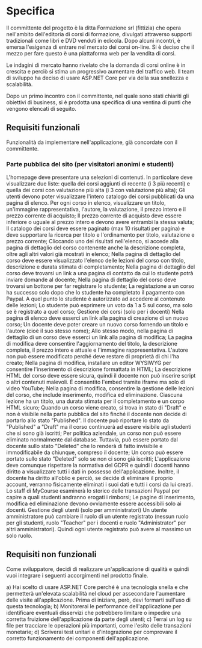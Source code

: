 # Specifica
Il committente del progetto è la ditta Formazione srl (fittizia) che opera nell'ambito dell'editoria di corsi di formazione, divulgati attraverso supporti tradizionali come libri e DVD venduti in edicola. Dopo alcuni incontri, è emersa l'esigenza di entrare nel mercato dei corsi on-line. Si è deciso che il mezzo per fare questo è una piattaforma web per la vendita di corsi.

Le indagini di mercato hanno rivelato che la domanda di corsi online è in crescita e perciò si stima un progressivo aumentare del traffico web. Il team di sviluppo ha deciso di usare ASP.NET Core per via della sua snellezza e scalabilità.

Dopo un primo incontro con il committente, nel quale sono stati chiariti gli obiettivi di business, si è prodotta una specifica di una ventina di punti che vengono elencati di seguito.

 ## Requisiti funzionali
Funzionalità da implementare nell'applicazione, già concordate con il committente.

### Parte pubblica del sito (per visitatori anonimi e studenti)
L'homepage deve presentare una selezioni di contenuti. In particolare deve visualizzare due liste: quella dei corsi aggiunti di recente (i 3 più recenti) e quella dei corsi con valutazione più alta (i 3 con valutazione più alta);
Gli utenti devono poter visualizzare l'intero catalogo dei corsi pubblicati da una pagina di elenco. Per ogni corso in elenco, visualizzare un titolo, un'immagine rappresentativa, l'autore, la valutazione, il prezzo intero e il prezzo corrente di acquisto;
Il prezzo corrente di acquisto deve essere inferiore o uguale al prezzo intero e devono avere entrambi la stessa valuta;
Il catalogo dei corsi deve essere paginato (max 10 risultati per pagina) e deve supportare la ricerca per titolo e l'ordinamento per titolo, valutazione e prezzo corrente;
Cliccando uno dei risultati nell'elenco, si accede alla pagina di dettaglio del corso contenente anche la descrizione completa, oltre agli altri valori già mostrati in elenco;
Nella pagina di dettaglio del corso deve essere visualizzato l'elenco delle lezioni del corso con titolo, descrizione e durata stimata di completamento;
Nella pagina di dettaglio del corso deve trovarsi un link a una pagina di contatto da cui lo studente potrà inviare domande al docente;
Nella pagina di dettaglio del corso deve trovarsi un bottone per far registrare lo studente;
La registazione a un corso ha successo solo dopo che lo studente ha completato il pagamento con Paypal. A quel punto lo studente è autorizzato ad accedere al contenuto delle lezioni;
Lo studente può esprimere un voto da 1 a 5 sul corso, ma solo se è registrato a quel corso;
Gestione dei corsi (solo per i docenti)
Nella pagina di elenco deve esserci un link alla pagina di creazione di un nuovo corso;
Un docente deve poter creare un nuovo corso fornendo un titolo e l'autore (cioè il suo stesso nome);
Allo stesso modo, nella pagina di dettaglio di un corso deve esserci un link alla pagina di modifica;
La pagina di modifica deve consentire l'aggiornamento del titolo, la descrizione completa, il prezzo intero e attuale e l'immagine rappresentativa. L'autore non può essere modificato perché deve restare di proprietà di chi l'ha creato;
Nella pagina di modifica, installare un editor WYSIWYG per consentire l'inserimento di descrizione formattata in HTML;
La descrizione HTML del corso deve essere sicura, quindi il docente non può inserire script o altri contenuti malevoli. È consentito l'embed tramite iframe ma solo di video YouTube;
Nella pagina di modifica, consentire la gestione delle lezioni del corso, che include inserimento, modifica ed eliminazione. Ciascuna lezione ha un titolo, una durata stimata per il completamento e un corpo HTML sicuro;
Quando un corso viene creato, si trova in stato di "Draft" e non è visibile nella parte pubblica del sito finché il docente non decide di portarlo allo stato "Published". Il docente può riportare lo stato da "Published" a "Draft" ma il corso continuerà ad essere visibile agli studenti che si sono già iscritti;
Per politica aziendale, un corso non può essere eliminato normalmente dal database. Tuttavia, può essere portato dal docente sullo stato "Deleted" che lo renderà di fatto invisibile e immodificabile da chiunque, compreso il docente;
Un corso può essere portato sullo stato "Deleted" solo se non ci sono già iscritti;
L'applicazione deve comunque rispettare la normativa del GDPR e quindi i docenti hanno diritto a visualizzare tutti i dati in possesso dell'applicazione. Inoltre, il docente ha diritto all'oblio e perciò, se decide di eliminare il proprio account, verranno fisicamente eliminati i suoi dati e tutti i corsi da lui creati. Lo staff di MyCourse esaminerà lo storico delle transazioni Paypal per capire a quali studenti andranno erogati i rimborsi;
Le pagine di inserimento, modifica ed eliminazione devono ovviamente essere accessibili solo ai docenti.
Gestione degli utenti (solo per amministratori)
Un utente amministratore può cambiare il ruolo di un utente registrato (nessun ruolo per gli studenti, ruolo "Teacher" per i docenti e ruolo "Administrator" per altri amministratori). Quindi ogni utente registrato può avere al massimo un solo ruolo.
## Requisiti non funzionali
Come sviluppatore, decidi di realizzare un'applicazione di qualità e quindi vuoi integrare i seguenti accorgimenti nel prodotto finale.

a) Hai scelto di usare ASP.NET Core perché è una tecnologia snella e che permetterà un'elevata scalabilità nel cloud per assecondare l'aumentare delle visite all'applicazione. Prima di iniziare, però, devi formarti sull'uso di questa tecnologia;
b) Monitorerai le performance dell'applicazione per identificare eventuali disservizi che potrebbero limitare o impedire una corretta fruizione dell'applicazione da parte degli utenti;
c) Terrai un log su file per tracciare le operazioni più importanti, come l'esito delle transazioni monetarie;
d) Scriverai test unitari e d'integrazione per comprovare il corretto funzionamento dei componenti dell'applicazione.
